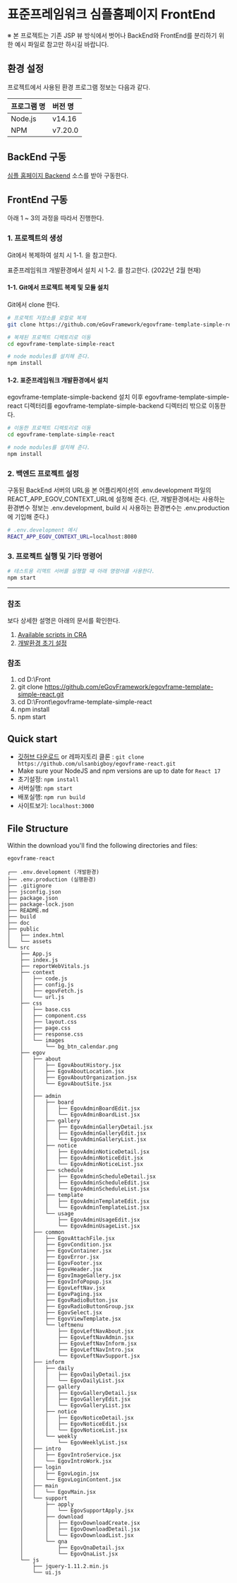 # 표준프레임워크 심플홈페이지 FrontEnd

※ 본 프로젝트는 기존 JSP 뷰 방식에서 벗어나 BackEnd와 FrontEnd를 분리하기 위한 예시 파일로 참고만 하시길 바랍니다.

## 환경 설정

프로젝트에서 사용된 환경 프로그램 정보는 다음과 같다.

| 프로그램 명 | 버전 명 |
| :------ | :------ |
| Node.js |  v14.16 |
| NPM     | v7.20.0 |



## BackEnd 구동

[심플 홈페이지 Backend](https://github.com/eGovFramework/egovframe-template-simple-backend.git) 소스를 받아 구동한다.



## FrontEnd 구동

아래 1 ~ 3의 과정을 따라서 진행한다.



### 1. 프로젝트의 생성

Git에서 복제하여 설치 시 1-1. 을 참고한다.

표준프레임워크 개발환경에서 설치 시 1-2. 를 참고한다. (2022년 2월 현재)


#### 1-1. Git에서 프로젝트 복제 및 모듈 설치

Git에서 clone 한다.

```bash
# 프로젝트 저장소를 로컬로 복제
git clone https://github.com/eGovFramework/egovframe-template-simple-react.git

# 복제된 프로젝트 디렉토리로 이동
cd egovframe-template-simple-react

# node modules를 설치해 준다.
npm install 
```

#### 1-2. 표준프레임워크 개발환경에서 설치

egovframe-template-simple-backend 설치 이후
egovframe-template-simple-react 디렉터리를 egovframe-template-simple-backend 디렉터리 밖으로 이동한다.

```bash
# 이동한 프로젝트 디렉토리로 이동
cd egovframe-template-simple-react

# node modules를 설치해 준다.
npm install 
```



### 2. 백엔드 프로젝트 설정

구동된 BackEnd 서버의 URL을 본 어플리케이션의 .env.development 파일의  REACT_APP_EGOV_CONTEXT_URL에 설정해 준다.
(단, 개발환경에서는 사용하는 환경변수 정보는 .env.development, build 시 사용하는 환경변수는 .env.production 에 기입해 준다.)

```bash
# .env.development 예시
REACT_APP_EGOV_CONTEXT_URL=localhost:8080
```



### 3. 프로젝트 실행 및 기타 명령어

```bash
# 테스트용 리액트 서버를 실행할 때 아래 명령어를 사용한다.
npm start
```

---



### 참조

보다 상세한 설명은 아래의 문서를 확인한다.

1. [Available scripts in CRA](./Docs/create-react-app-script.md)
2. [개발환경 초기 설정](./Docs/development-env-setting.md)


### 참조

1. cd D:\Front
2. git clone https://github.com/eGovFramework/egovframe-template-simple-react.git
3. cd D:\Front\egovframe-template-simple-react
4. npm install
5. npm start


## Quick start

- [깃허브 다운로드](https://github.com/ulsanbigboy/egovframe-react/archive/master.zip) or 레파지토리 클론 : `git clone https://github.com/ulsanbigboy/egovframe-react.git`
- Make sure your NodeJS and npm versions are up to date for `React 17`
- 초기설정: `npm install`
- 서버실행: `npm start`
- 배포실행: `npm run build`
- 사이트보기: `localhost:3000`

## File Structure

Within the download you'll find the following directories and files:

```
egovframe-react

┌── .env.development (개발환경)
├── .env.production (실행환경)
├── .gitignore
├── jsconfig.json
├── package.json
├── package-lock.json
├── README.md
├── build
├── doc
├── public
│   ├── index.html
│   └── assets
└── src
    ├── App.js
    ├── index.js
    ├── reportWebVitals.js
    ├── context
    │   ├── code.js
    │   ├── config.js
    │   ├── egovFetch.js
    │   └── url.js
    ├── css
    │   ├── base.css
    │   ├── component.css
    │   ├── layout.css
    │   ├── page.css
    │   ├── response.css
    │   └── images
    │       └── bg_btn_calendar.png
    ├── egov
    │   ├── about
    │   │   ├── EgovAboutHistory.jsx
    │   │   ├── EgovAboutLocation.jsx
    │   │   ├── EgovAboutOrganization.jsx
    │   │   └── EgovAboutSite.jsx
    │   │
    │   ├── admin
    │   │   ├── board
    │   │   │   ├── EgovAdminBoardEdit.jsx
    │   │   │   └── EgovAdminBoardList.jsx
    │   │   ├── gallery
    │   │   │   ├── EgovAdminGalleryDetail.jsx
    │   │   │   ├── EgovAdminGalleryEdit.jsx
    │   │   │   └── EgovAdminGalleryList.jsx
    │   │   ├── notice
    │   │   │   ├── EgovAdminNoticeDetail.jsx
    │   │   │   ├── EgovAdminNoticeEdit.jsx
    │   │   │   └── EgovAdminNoticeList.jsx
    │   │   ├── schedule
    │   │   │   ├── EgovAdminScheduleDetail.jsx
    │   │   │   ├── EgovAdminScheduleEdit.jsx
    │   │   │   └── EgovAdminScheduleList.jsx
    │   │   ├── template
    │   │   │   ├── EgovAdminTemplateEdit.jsx
    │   │   │   └── EgovAdminTemplateList.jsx
    │   │   └── usage
    │   │       ├── EgovAdminUsageEdit.jsx
    │   │       └── EgovAdminUsageList.jsx
    │   ├── common
    │   │   ├── EgovAttachFile.jsx
    │   │   ├── EgovCondition.jsx
    │   │   ├── EgovContainer.jsx
    │   │   ├── EgovError.jsx
    │   │   ├── EgovFooter.jsx
    │   │   ├── EgovHeader.jsx
    │   │   ├── EgovImageGallery.jsx
    │   │   ├── EgovInfoPopup.jsx
    │   │   ├── EgovLeftNav.jsx
    │   │   ├── EgovPaging.jsx
    │   │   ├── EgovRadioButton.jsx
    │   │   ├── EgovRadioButtonGroup.jsx
    │   │   ├── EgovSelect.jsx
    │   │   ├── EgovViewTemplate.jsx
    │   │   └── leftmenu
    │   │       ├── EgovLeftNavAbout.jsx
    │   │       ├── EgovLeftNavAdmin.jsx
    │   │       ├── EgovLeftNavInform.jsx
    │   │       ├── EgovLeftNavIntro.jsx
    │   │       └── EgovLeftNavSupport.jsx
    │   ├── inform
    │   │   ├── daily
    │   │   │   ├── EgovDailyDetail.jsx
    │   │   │   └── EgovDailyList.jsx
    │   │   ├── gallery
    │   │   │   ├── EgovGalleryDetail.jsx
    │   │   │   ├── EgovGalleryEdit.jsx
    │   │   │   └── EgovGalleryList.jsx
    │   │   ├── notice
    │   │   │   ├── EgovNoticeDetail.jsx
    │   │   │   ├── EgovNoticeEdit.jsx
    │   │   │   └── EgovNoticeList.jsx
    │   │   └── weekly
    │   │       └── EgovWeeklyList.jsx
    │   ├── intro
    │   │   ├── EgovIntroService.jsx
    │   │   └── EgovIntroWork.jsx
    │   ├── login
    │   │   ├── EgovLogin.jsx
    │   │   └── EgovLoginContent.jsx
    │   ├── main
    │   │   └── EgovMain.jsx
    │   └── support
    │       ├── apply
    │       │   └── EgovSupportApply.jsx
    │       ├── download
    │       │   ├── EgovDownloadCreate.jsx
    │       │   ├── EgovDownloadDetail.jsx
    │       │   └── EgovDownloadList.jsx
    │       └── qna
    │           ├── EgovQnaDetail.jsx
    │           └── EgovQnaList.jsx
    └── js
        ├── jquery-1.11.2.min.js
        └── ui.js

```
